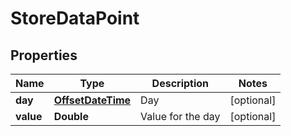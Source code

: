 
# StoreDataPoint

## Properties
Name | Type | Description | Notes
------------ | ------------- | ------------- | -------------
**day** | [**OffsetDateTime**](OffsetDateTime.md) | Day |  [optional]
**value** | **Double** | Value for the day |  [optional]



